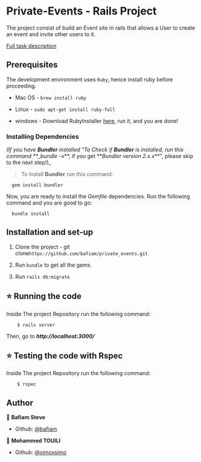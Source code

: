 # Private-Events - Rails Project

The project consist of build an Event site in rails that allows a User to create an event and invite other users to it.

[Full task description](https://www.theodinproject.com/courses/ruby-on-rails/lessons/associations)

## Prerequisites

The development environment uses `Ruby`, hence install ruby before proceeding.

- Mac OS - `brew install ruby`

- Linux - `sudo apt-get install ruby-full`

- windows - Download RubyInstaller [here](https://rubyinstaller.org/), run it, and you are done!

### Installing Dependencies

_(If you have **Bundler** installed "To Check if **Bundler** is installed, run this command \*\*\_bundle -v_**, if you get **_Bundler version 2.x.x_\*\*", please skip to the next step!)\_

> To install **Bundler** run this command:

```
  gem install bundler
```

Now, you are ready to install the _Gemfile_ dependencies. Run the following command and you are good to go:

```
  bundle install
```

## Installation and set-up

1. Clone the project - git clone`https://github.com/bafiam/private_events.git`

2. Run `bundle` to get all the gems.

3. Run `rails db:migrate`

## ⭐️ Running the code

Inside The project Repository run the following command:

```
    $ rails server
```

Then, go to **_http://localhost:3000/_**

## ⭐️ Testing the code with Rspec

Inside The project Repository run the following command:

```
    $ rspec
```

## Author

👤 **Bafiam Steve**

- Github: [@bafiam](https://github.com/bafiam)

👤 **Mohammed TOUILI**

- Github: [@simoxsimo](https://github.com/simoxsimo)
